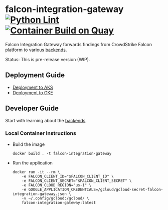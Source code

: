 # falcon-integration-gateway [![Python Lint](https://github.com/CrowdStrike/falcon-integration-gateway/actions/workflows/linting.yml/badge.svg)](https://github.com/CrowdStrike/falcon-integration-gateway/actions/workflows/linting.yml) [![Container Build on Quay](https://quay.io/repository/crowdstrike/falcon-integration-gateway/status "Docker Repository on Quay")](https://quay.io/repository/crowdstrike/falcon-integration-gateway)

Falcon Integration Gateway forwards findings from CrowdStrike Falcon platform to various [backends](fig/backends).

Status: This is pre-release version (WIP).

## Deployment Guide

- [Deployment to AKS](docs/aks)
- [Deployment to GKE](docs/gke)

## Developer Guide

Start with learning about the [backends](fig/backends).

### Local Container Instructions
 - Build the image
   ```
   docker build . -t falcon-integration-gateway
   ```
 - Run the application
   ```
   docker run -it --rm \
       -e FALCON_CLIENT_ID="$FALCON_CLIENT_ID" \
       -e FALCON_CLIENT_SECRET="$FALCON_CLIENT_SECRET" \
       -e FALCON_CLOUD_REGION="us-1" \
       -e GOOGLE_APPLICATION_CREDENTIALS=/gcloud/gcloud-secret-falcon-integration-gateway.json \
       -v ~/.config/gcloud:/gcloud/ \
       falcon-integration-gateway:latest
   ```
